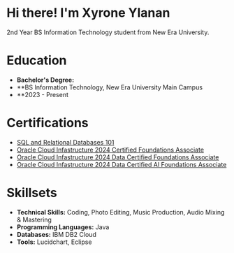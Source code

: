 # Hi there! I'm Xyrone Ylanan 

2nd Year BS Information Technology student from New Era University.

# Education
- **Bachelor's Degree:**
- **BS Information Technology, New Era University Main Campus
- **2023 - Present

# Certifications
- [SQL and Relational Databases 101](https://courses.cognitiveclass.ai/certificates/e81577aeff3744358e99cfbc4c1b039a#)
- [Oracle Cloud Infastructure 2024 Certified Foundations Associate](https://catalog-education.oracle.com/ords/certview/sharebadge?id=F454935A5662642B00E72C183B6480A9EF48EF820F82343ED45429164E4C5DA8)
- [Oracle Cloud Infastructure 2024 Data Certified Foundations Associate](https://catalog-education.oracle.com/ords/certview/sharebadge?id=F454935A5662642B00E72C183B6480A94FB5419F073ACC09236D941993DBBEB7)
- [Oracle Cloud Infastructure 2024 Data Certified AI Foundations Associate](https://catalog-education.oracle.com/ords/certview/sharebadge?id=335D3BB55E9DA25D172A223E8E09E7AE0B3A3B83CBA077FEA20B5BB6A1071EC1)

# Skillsets
- **Technical Skills:** Coding, Photo Editing, Music Production, Audio Mixing & Mastering
- **Programming Languages:** Java
- **Databases:** IBM DB2 Cloud
- **Tools:** Lucidchart, Eclipse
